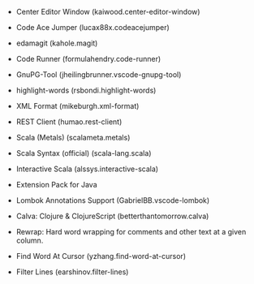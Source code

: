 * Center Editor Window     (kaiwood.center-editor-window)
* Code Ace Jumper          (lucax88x.codeacejumper)
* edamagit                 (kahole.magit)
* Code Runner              (formulahendry.code-runner)
* GnuPG-Tool               (jheilingbrunner.vscode-gnupg-tool)
* highlight-words          (rsbondi.highlight-words)
* XML Format               (mikeburgh.xml-format)
* REST Client              (humao.rest-client)

* Scala (Metals)           (scalameta.metals)
* Scala Syntax (official)  (scala-lang.scala)
* Interactive Scala        (alssys.interactive-scala)

* Extension Pack for Java
* Lombok Annotations Support (GabrielBB.vscode-lombok)

* Calva: Clojure & ClojureScript (betterthantomorrow.calva)

* Rewrap: Hard word wrapping for comments and other text at a given column.
* Find Word At Cursor      (yzhang.find-word-at-cursor)
* Filter Lines             (earshinov.filter-lines)